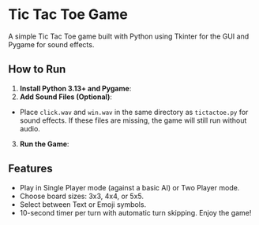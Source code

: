 # Tic Tac Toe Game
A simple Tic Tac Toe game built with Python using Tkinter for the GUI and Pygame for sound effects.
## How to Run
1. **Install Python 3.13+ and Pygame**:
2. **Add Sound Files (Optional)**:
- Place `click.wav` and `win.wav` in the same directory as `tictactoe.py` for sound effects. If these files are missing, the game will still run without audio.
3. **Run the Game**:
## Features
- Play in Single Player mode (against a basic AI) or Two Player mode.
- Choose board sizes: 3x3, 4x4, or 5x5.
- Select between Text or Emoji symbols.
- 10-second timer per turn with automatic turn skipping.
Enjoy the game!

